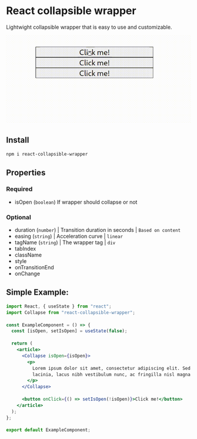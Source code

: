 # React collapsible wrapper

Lightwight collapsible wrapper that is easy to use and customizable.

![screen-gif](https://raw.githubusercontent.com/HenrikDK2/react-collapsible-wrapper/main/example/example.gif)

## Install

```bash
npm i react-collapsible-wrapper
```

## Properties

### Required

- isOpen (`boolean`) If wrapper should collapse or not

### Optional

- duration (`number`) | Transition duration in seconds | `Based on content`
- easing (`string`) | Acceleration curve | `linear`
- tagName (`string`) | The wrapper tag | `div`
- tabIndex
- className
- style
- onTransitionEnd
- onChange

## Simple Example:

```jsx
import React, { useState } from "react";
import Collapse from "react-collapsible-wrapper";

const ExampleComponent = () => {
  const [isOpen, setIsOpen] = useState(false);

  return (
    <article>
      <Collapse isOpen={isOpen}>
        <p>
          Lorem ipsum dolor sit amet, consectetur adipiscing elit. Sed egestas, mi vel ultrices
          lacinia, lacus nibh vestibulum nunc, ac fringilla nisl magna tempor mi.
        </p>
      </Collapse>

      <button onClick={() => setIsOpen(!isOpen)}>Click me!</button>
    </article>
  );
};

export default ExampleComponent;
```
